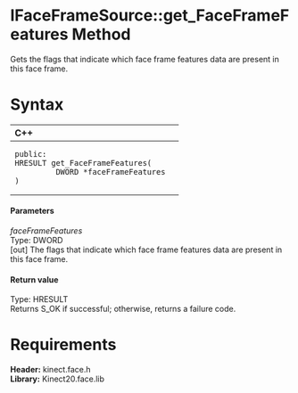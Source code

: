 IFaceFrameSource::get\_FaceFrameFeatures Method  
===============================================  

Gets the flags that indicate which face frame features data are present in this face frame. <span id="syntaxSection"></span>

Syntax  
======  

<table>
<colgroup>
<col width="100%" />
</colgroup>
<thead>
<tr class="header">
<th align="left">C++</th>
</tr>
</thead>
<tbody>
<tr class="odd">
<td align="left"><pre><code>public:  
HRESULT get_FaceFrameFeatures(  
         DWORD *faceFrameFeatures  
)</code></pre></td>
</tr>
</tbody>
</table>

<span id="ID4EG"></span>
#### Parameters  

*faceFrameFeatures*    
Type: DWORD  
[out] The flags that indicate which face frame features data are present in this face frame.  

<span id="ID4EP"></span>
#### Return value  

Type: HRESULT  
Returns S\_OK if successful; otherwise, returns a failure code.  

<span id="requirements"></span>

Requirements  
============  

**Header:** kinect.face.h  
**Library:** Kinect20.face.lib  



<!--Please do not edit the data in the comment block below.-->
<!--
TOCTitle : get_FaceFrameFeatures Method
RLTitle : IFaceFrameSource::get_FaceFrameFeatures Method
KeywordK : get_FaceFrameFeatures method
KeywordK : IFaceFrameSource::get_FaceFrameFeatures method
KeywordF : IFaceFrameSource::get_FaceFrameFeatures
KeywordF : get_FaceFrameFeatures
KeywordF : Microsoft.Kinect.face.IFaceFrameSource.get_FaceFrameFeatures(DWORD@)
KeywordA : M:Microsoft.Kinect.face.IFaceFrameSource.get_FaceFrameFeatures(DWORD@)
AssetID : M:Microsoft.Kinect.face.IFaceFrameSource.get_FaceFrameFeatures(DWORD@)
Locale : en-us
CommunityContent : 1
APIType : Managed
APILocation : 
APIName : Microsoft.Kinect.face.IFaceFrameSource::get_FaceFrameFeatures
TargetOS : Windows
TopicType : kbSyntax
DevLang : C++
DocSet : K4Wv2
ProjType : K4Wv2Proj
Technology : Kinect for Windows
Product : Kinect for Windows SDK v2
productversion : 20
-->
